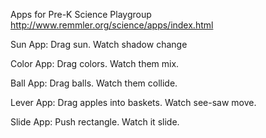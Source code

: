 Apps for Pre-K Science Playgroup
http://www.remmler.org/science/apps/index.html

Sun App: Drag sun. Watch shadow change

Color App: Drag colors. Watch them mix.

Ball App: Drag balls. Watch them collide.

Lever App: Drag apples into baskets. Watch see-saw move.

Slide App: Push rectangle. Watch it slide.
